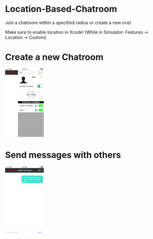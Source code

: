 # Location-Based-Chatroom
Join a chatroom within a specified radius or create a new one!


Make sure to enable location in Xcode! (While in Simulator: Features -> Location -> Custom)

<h1>Create a new Chatroom</h1>
<img src="https://github.com/119thomas/Location-Based-Chatroom/blob/master/screenshots/sideMenu.png" width=25% height=25%>

<h1>Send messages with others</h1>
<img src="https://github.com/119thomas/Location-Based-Chatroom/blob/master/screenshots/chatroom.png" width=25% height=25%>
